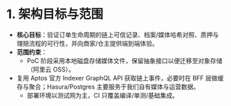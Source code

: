# 1. 架构目标与范围
- **核心目标**：验证订单生命周期的链上可信记录、档案/媒体哈希对照、质押与理赔流程的可行性，并向商家/仓主提供端到端体验。
- **范围约束**：
  - PoC 阶段采用本地磁盘存储媒体文件，保留抽象接口以便迁移至对象存储（阿里云 OSS）。
- 复用 Aptos 官方 Indexer GraphQL API 获取链上事件，必要时在 BFF 层做缓存与聚合；Hasura/Postgres 主要服务于我们自有媒体与运营数据。
  - 部署环境以测试网为主，CI 只覆盖编译/单测/基础集成。
